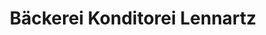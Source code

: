 ---
title: "Bäckerei Konditorei Lennartz"
url: /euskirchen/baeckerei-konditorei-lennartz-bendenstrasse/
shop: Bäckerei
---